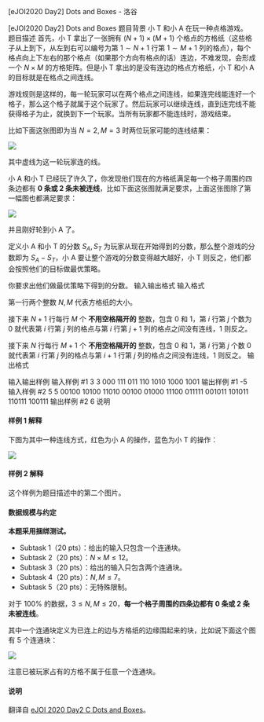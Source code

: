 



[eJOI2020 Day2] Dots and Boxes - 洛谷














[eJOI2020 Day2] Dots and Boxes
题目背景
小 T 和小 A 在玩一种点格游戏。
题目描述
首先，小 T 拿出了一张拥有 $(N+1) \times (M+1)$ 个格点的方格纸（这些格子从上到下，从左到右可以编号为第 $1 \sim N+1$ 行第 $1 \sim M+1$ 列的格点），每个格点向上下左右的那个格点（如果那个方向有格点的话）连边，不难发现，会形成一个 $N \times M$ 的方格矩阵。但是小 T 拿出的是没有连边的格点方格纸，小 T 和小 A 的目标就是在格点之间连线。

游戏规则是这样的，每一轮玩家可以在两个格点之间连线，如果连完线能连好一个格子，那么这个格子就属于这个玩家了。然后玩家可以继续连线，直到连完线不能获得格子为止，就换到下一个玩家。当所有玩家都不能连线时，游戏结束。

比如下面这张图即为当 $N=2,M=3$ 时两位玩家可能的连线结果：

![](https://cdn.luogu.com.cn/upload/image_hosting/sngf2kqv.png)

其中虚线为这一轮玩家连的线。

小 A 和小 T 已经玩了许久了，你发现他们现在的方格纸满足每一个格子周围的四条边都有 **$0$ 条或 $2$ 条未被连线**，比如下面这张图就满足要求，上面这张图除了第一幅图也都满足要求：

![](https://cdn.luogu.com.cn/upload/image_hosting/gzoveutp.png)

并且刚好轮到小 A 了。

定义小 A 和小 T 的分数 $S_A,S_T$ 为玩家从现在开始得到的分数，那么整个游戏的分数即为 $S_A-S_T$，小 A 要让整个游戏的分数变得越大越好，小 T 则反之，他们都会按照他们的目标做最优策略。

你要求出他们做最优策略下得到的分数。
输入输出格式
输入格式

第一行两个整数 $N,M$ 代表方格纸的大小。

接下来 $N+1$ 行每行 $M$ 个 **不用空格隔开的** 整数，包含 $0$ 和 $1$，第 $i$ 行第 $j$ 个数为 $0$ 就代表第 $i$ 行第 $j$ 列的格点与第 $i$ 行第 $j+1$ 列的格点之间没有连线，$1$ 则反之。

接下来 $N$ 行每行 $M+1$ 个 **不用空格隔开的** 整数，包含 $0$ 和 $1$，第 $i$ 行第 $j$ 个数 $0$ 就代表第 $i$ 行第 $j$ 列的格点与第 $i+1$ 行第 $j$ 列的格点之间没有连线，$1$ 则反之。
输出格式


输入输出样例
输入样例 #1
3 3
000
111
011
110
1010
1000
1001
输出样例 #1
-5
输入样例 #2
5 5
00100
10100
11010
00100
01000
11100
011111
001011
101011
110111
100111
输出样例 #2
6
说明
#### 样例 1 解释

下图为其中一种连线方式，红色为小 A 的操作，蓝色为小 T 的操作：

![](https://cdn.luogu.com.cn/upload/image_hosting/cu0mah7j.png)

#### 样例 2 解释

这个样例为题目描述中的第二个图片。

#### 数据规模与约定

**本题采用捆绑测试。**

- Subtask 1（20 pts）：给出的输入只包含一个连通块。
- Subtask 2（20 pts）：$N \times M \le 12$。
- Subtask 3（20 pts）：给出的输入只包含两个连通块。
- Subtask 4（20 pts）：$N,M \le 7$。
- Subtask 5（20 pts）：无特殊限制。

对于 $100\%$ 的数据，$3 \le N, M \le 20$，**每一个格子周围的四条边都有 $0$ 条或 $2$ 条未被连线**。

其中一个连通块定义为已连上的边与方格纸的边缘围起来的块，比如说下面这个图有 $5$ 个连通块：

![](https://cdn.luogu.com.cn/upload/image_hosting/6g0pk8w2.png)

注意已被玩家占有的方格不属于任意一个连通块。

#### 说明

翻译自 [eJOI 2020 Day2 C Dots and Boxes](https://ejoi2020.ge/static/assets/Day2/Problems/Game.pdf)。






